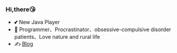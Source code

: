 ### Hi,there😘
- 💕 New Java Player
- 🔭 Programmer、Procrastinator、obsessive-compulsive disorder patients、Love nature and rural life
- ✍️ [Blog](https://cheung0-bit.github.io)

